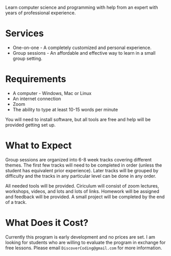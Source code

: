 Learn computer science and programming with help from an expert with years of professional experience.

# Services

* One-on-one - A completely customized and personal experience.
* Group sessions - An affordable and effective way to learn in a small group setting.

# Requirements

* A computer - Windows, Mac or Linux
* An internet connection
* Zoom
* The ability to type at least 10-15 words per minute

You will need to install software, but all tools are free and help will be provided getting set up.

# What to Expect

Group sessions are organized into 6-8 week tracks covering different themes. The first few tracks will need to be completed in order (unless the student has equivalent
prior experience). Later tracks will be grouped by difficulty and the tracks in any particular level can be done in any order.

All needed tools will be provided. Ciriculum will consist of zoom lectures, workshops, videos, and lots and lots of links. Homework will be assigned and feedback
will be provided. A small project will be completed by the end of a track.

# What Does it Cost?

Currently this program is early development and no prices are set. I am looking for students who are willing to evaluate the program in exchange for free lessons.
Please email `DiscoverCoding@gmail.com` for more information.

